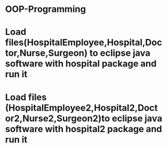 # OOP-Programming
# Load files(HospitalEmployee,Hospital,Doctor,Nurse,Surgeon) to eclipse java software with hospital package and run it
# Load files (HospitalEmployee2,Hospital2,Doctor2,Nurse2,Surgeon2)to eclipse java software with hospital2 package and run it
